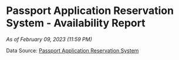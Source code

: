 # Passport Application Reservation System - Availability Report

*As of February 09, 2023 (11:59 PM)*

Data Source: [Passport Application Reservation System](https://eservices.immigration.gov.lk:8443/appointment/pages/reservationApplication.xhtml)